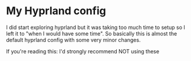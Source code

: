 # My Hyprland config
I did start exploring hyprland but it was taking too much time to setup so I left it to "when I would have some time". So basically this is almost the default hyprland config with some very minor changes.

If you're reading this: I'd strongly recommend NOT using these
